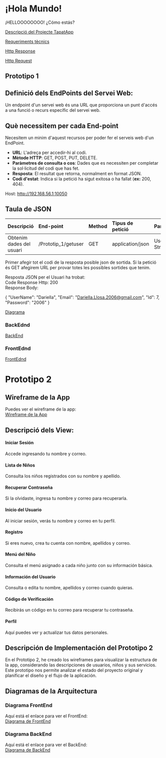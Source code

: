 # ¡Hola Mundo!

¡HELLOOOOOOOO! ¿Cómo estás?

[Descripció del Projecte TapatApp](archivo.md)

[Requeriments tècnics](tecnics.md)

[Http Response](Respons.md)

[Http Request](Request.md)


## Prototipo 1

## Definició dels EndPoints del Servei Web:
Un endpoint d'un servei web és una URL que proporciona un punt d'accés a una funció o recurs específic del servei web. 

## Què necessitem per cada End-point
Necesitem un minim d'aquest recursos per poder fer el serveis web d'un EndPoint.

- **URL**: L'adreça per accedir-hi al codi.
- **Mètode HTTP**: GET, POST, PUT, DELETE.
- **Paràmetres de consulta o cos**: Dades que es necessiten per completar la sol·licitud del codi que has fet.
- **Resposta**: El resultat que retorna, normalment en format JSON.
- **Codi d'estat**: Indica si la petició ha sigut exitosa o ha fallat (**ex:** 200, 404).

Host: http://192.168.56.1:10050

## Taula de JSON 


| Descripció  | End-point     | Method     |Tipus de petició|Parametres|
| :---        |  :---        |  :---        |  :---         |  :---     |  
| Obtenim dades del usuari  | /Prototip_1/getuser|GET | application/json   |  UserName/Nom-String | 

Primer afegir tot el codi de la resposta posible json de sortida.
Si la petició és GET afegirem URL per provar totes les possibles sortides que tenim.

Resposta JSON per el Usuari ha trobat:  
Code Response Http: 200
<br/> Response Body:

{   "UserName": "Dariella",   "Email": "Dariella.Llosa.2006@gmail.com",
   "Id": 7,   "Password":  "2006" }

[Diagrama](prototipo1/Prototip_1.mermaid)

### BackEdnd
[BackEnd](prototipo1/Backend.mermaid)

### FrontEdnd
[FrontEdnd](prototipo1/FrontEnd.mermaid)

# Prototipo 2

## Wireframe de la App

Puedes ver el wireframe de la app:  
[Wireframe de la App](wireframe.mermaid)

## Descripció dels View:

#### Iniciar Sesión  
Accede ingresando tu nombre y correo.  

#### Lista de Niños  
Consulta los niños registrados con su nombre y apellido.  

#### Recuperar Contraseña  
Si la olvidaste, ingresa tu nombre y correo para recuperarla.  

#### Inicio del Usuario  
Al iniciar sesión, verás tu nombre y correo en tu perfil.  

#### Registro  
Si eres nuevo, crea tu cuenta con nombre, apellidos y correo.  

#### Menú del Niño  
Consulta el menú asignado a cada niño junto con su información básica.  

#### Información del Usuario  
Consulta o edita tu nombre, apellidos y correo cuando quieras.  

#### Código de Verificación  
Recibirás un código en tu correo para recuperar tu contraseña.  

#### Perfil  
Aquí puedes ver y actualizar tus datos personales.  

## Descripción de Implementación del Prototipo 2

En el Prototipo 2, he creado los wireframes para visualizar la estructura de la app, considerando las descripciones de usuarios, niños y sus servicios. 
Este prototipo nos permite analizar el estado del proyecto original y planificar el diseño y el flujo de la aplicación.

## Diagramas de la Arquitectura

### Diagrama FrontEnd  
Aquí está el enlace para ver el FrontEnd:  
[Diagrama de FrontEnd](frontend.mermaid)  

### Diagrama BackEnd  
Aquí está el enlace para ver el BackEnd:  
[Diagrama de BackEnd](backend.mermaid)  
